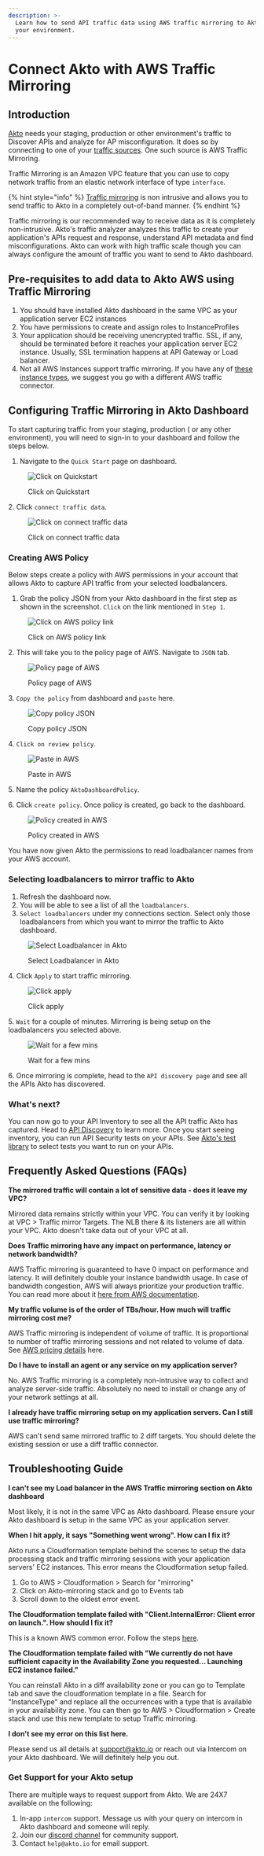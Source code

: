```yaml
---
description: >-
  Learn how to send API traffic data using AWS traffic mirroring to Akto from
  your environment.
---
```


# Connect Akto with AWS Traffic Mirroring

## Introduction

[Akto](https://www.akto.io/) needs your staging, production or other environment's traffic to Discover APIs and analyze for AP misconfiguration. It does so by connecting to one of your [traffic sources](broken-reference/). One such source is AWS Traffic Mirroring.

Traffic Mirroring is an Amazon VPC feature that you can use to copy network traffic from an elastic network interface of type `interface`.

{% hint style="info" %}
[Traffic mirroring](https://docs.aws.amazon.com/vpc/latest/mirroring/what-is-traffic-mirroring.html) is non intrusive and allows you to send traffic to Akto in a completely out-of-band manner.
{% endhint %}

Traffic mirroring is our recommended way to receive data as it is completely non-intrusive. Akto's traffic analyzer analyzes this traffic to create your application's APIs request and response, understand API metadata and find misconfigurations. Akto can work with high traffic scale though you can always configure the amount of traffic you want to send to Akto dashboard.

## Pre-requisites to add data to Akto AWS using Traffic Mirroring

1. You should have installed Akto dashboard in the same VPC as your application server EC2 instances
2. You have permissions to create and assign roles to InstanceProfiles
3. Your application should be receiving unencrypted traffic. SSL, if any, should be terminated before it reaches your application server EC2 instance. Usually, SSL termination happens at API Gateway or Load balancer.
4. Not all AWS Instances support traffic mirroring. If you have any of [these instance types](https://docs.aws.amazon.com/vpc/latest/mirroring/traffic-mirroring-limits.html#traffic-mirroring-limitations), we suggest you go with a different AWS traffic connector.

## Configuring Traffic Mirroring in Akto Dashboard

To start capturing traffic from your staging, production ( or any other environment), you will need to sign-in to your dashboard and follow the steps below.

1. Navigate to the `Quick Start` page on dashboard.

<figure><img src="../../.gitbook/assets/Frame 10 (1).png" alt="Click on Quickstart"><figcaption><p>Click on Quickstart</p></figcaption></figure>

2\. Click `connect traffic data`.

<figure><img src="../../.gitbook/assets/Frame 11 (1).png" alt="Click on connect traffic data"><figcaption><p>Click on connect traffic data</p></figcaption></figure>

### Creating AWS Policy

Below steps create a policy with AWS permissions in your account that allows Akto to capture API traffic from your selected loadbalancers.

1. Grab the policy JSON from your Akto dashboard in the first step as shown in the screenshot. `Click` on the link mentioned in `Step 1`.

<figure><img src="../../.gitbook/assets/Frame 15 (4).png" alt="Click on AWS policy link"><figcaption><p>Click on AWS policy link</p></figcaption></figure>

2\. This will take you to the policy page of AWS. Navigate to `JSON` tab.

<figure><img src="../../.gitbook/assets/Frame 16 (5).png" alt="Policy page of AWS"><figcaption><p>Policy page of AWS</p></figcaption></figure>

3\. `Copy the policy` from dashboard and `paste` here.

<figure><img src="../../.gitbook/assets/Frame 17 (12).png" alt="Copy policy JSON"><figcaption><p>Copy policy JSON</p></figcaption></figure>

4\. `Click on review policy`.

<figure><img src="../../.gitbook/assets/Frame 18 (2).png" alt="Paste in AWS"><figcaption><p>Paste in AWS</p></figcaption></figure>

5\. Name the policy `AktoDashboardPolicy`.

6\. Click `create policy`. Once policy is created, go back to the dashboard.

<figure><img src="../../.gitbook/assets/Frame 19 (4).png" alt="Policy created in AWS"><figcaption><p>Policy created in AWS</p></figcaption></figure>

You have now given Akto the permissions to read loadbalancer names from your AWS account.

### Selecting loadbalancers to mirror traffic to Akto

1. Refresh the dashboard now.
2. You will be able to see a list of all the `loadbalancers`.
3. `Select loadbalancers` under my connections section. Select only those loadbalancers from which you want to mirror the traffic to Akto dashboard.

<figure><img src="../../.gitbook/assets/Frame 12 (1) (1).png" alt="Select Loadbalancer in Akto"><figcaption><p>Select Loadbalancer in Akto</p></figcaption></figure>

4\. Click `Apply` to start traffic mirroring.

<figure><img src="../../.gitbook/assets/Frame 14 (2).png" alt="Click apply"><figcaption><p>Click apply</p></figcaption></figure>

5\. `Wait` for a couple of minutes. Mirroring is being setup on the loadbalancers you selected above.

<figure><img src="../../.gitbook/assets/Screen Shot 2023-01-04 at 3.13 1.png" alt="Wait for a few mins"><figcaption><p>Wait for a few mins</p></figcaption></figure>

6\. Once mirroring is complete, head to the `API discovery page` and see all the APIs Akto has discovered.

### What's next?

You can now go to your API Inventory to see all the API traffic Akto has captured. Head to [API Discovery](../../agentic-discovery/concepts/collections/mcp-collection.md) to learn more. Once you start seeing inventory, you can run API Security tests on your APIs. See [Akto's test library](https://www.akto.io/test-library) to select tests you want to run on your APIs.

## Frequently Asked Questions (FAQs)

**The mirrored traffic will contain a lot of sensitive data - does it leave my VPC?**

Mirrored data remains strictly within your VPC. You can verify it by looking at VPC > Traffic mirror Targets. The NLB there & its listeners are all within your VPC. Akto doesn't take data out of your VPC at all.

**Does Traffic mirroring have any impact on performance, latency or network bandwidth?**

AWS Traffic mirroring is guaranteed to have 0 impact on performance and latency. It will definitely double your instance bandwidth usage. In case of bandwidth congestion, AWS will always prioritize your production traffic. You can read more about it [here from AWS documentation](https://docs.aws.amazon.com/vpc/latest/mirroring/traffic-mirroring-limits.html#traffic-mirroring-bandwidth).

**My traffic volume is of the order of TBs/hour. How much will traffic mirroring cost me?**

AWS Traffic mirroring is independent of volume of traffic. It is proportional to number of traffic mirroring sessions and not related to volume of data. See [AWS pricing details](https://docs.aws.amazon.com/vpc/latest/mirroring/what-is-traffic-mirroring.html#pricing) here.

**Do I have to install an agent or any service on my application server?**

No. AWS Traffic mirroring is a completely non-intrusive way to collect and analyze server-side traffic. Absolutely no need to install or change any of your network settings at all.

**I already have traffic mirroring setup on my application servers. Can I still use traffic mirroring?**

AWS can't send same mirrored traffic to 2 diff targets. You should delete the existing session or use a diff traffic connector.

## Troubleshooting Guide

**I can't see my Load balancer in the AWS Traffic mirroring section on Akto dashboard**

Most likely, it is not in the same VPC as Akto dashboard. Please ensure your Akto dashboard is setup in the same VPC as your application server.

**When I hit apply, it says "Something went wrong". How can I fix it?**

Akto runs a Cloudformation template behind the scenes to setup the data processing stack and traffic mirroring sessions with your application servers' EC2 instances. This error means the Cloudformation setup failed.

1. Go to AWS > Cloudformation > Search for "mirroring"
2. Click on Akto-mirroring stack and go to Events tab
3. Scroll down to the oldest error event.

**The Cloudformation template failed with "Client.InternalError: Client error on launch.". How should I fix it?**

This is a known AWS common error. Follow the steps [here](https://docs.aws.amazon.com/autoscaling/ec2/userguide/ts-as-instancelaunchfailure.html#ts-as-instancelaunchfailure-12).

**The Cloudformation template failed with "We currently do not have sufficient capacity in the Availability Zone you requested... Launching EC2 instance failed."**

You can reinstall Akto in a diff availability zone or you can go to Template tab and save the cloudformation template in a file. Search for "InstanceType" and replace all the occurrences with a type that is available in your availability zone. You can then go to AWS > Cloudformation > Create stack and use this new template to setup Traffic mirroring.

**I don't see my error on this list here.**

Please send us all details at support@akto.io or reach out via Intercom on your Akto dashboard. We will definitely help you out.

### Get Support for your Akto setup

There are multiple ways to request support from Akto. We are 24X7 available on the following:

1. In-app `intercom` support. Message us with your query on intercom in Akto dashboard and someone will reply.
2. Join our [discord channel](https://www.akto.io/community) for community support.
3. Contact `help@akto.io` for email support.
